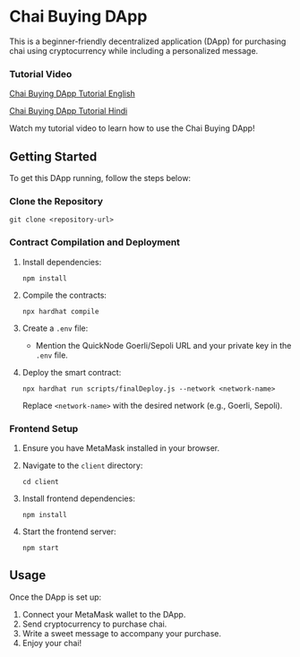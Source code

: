 # Chai Buying DApp

This is a beginner-friendly decentralized application (DApp) for purchasing chai using cryptocurrency while including a personalized message.

### Tutorial Video

[Chai Buying DApp Tutorial English](https://www.youtube.com/watch?v=YourVideoID)

[Chai Buying DApp Tutorial Hindi](https://youtu.be/NxDGHynpA4s?si=Up2pVEUws3KrYSRn)

Watch my tutorial video to learn how to use the Chai Buying DApp!

## Getting Started

To get this DApp running, follow the steps below:

### Clone the Repository

```
git clone <repository-url>
```

### Contract Compilation and Deployment

1. Install dependencies:
   ```
   npm install
   ```

2. Compile the contracts:
   ```
   npx hardhat compile
   ```

3. Create a `.env` file:
   - Mention the QuickNode Goerli/Sepoli URL and your private key in the `.env` file.

4. Deploy the smart contract:
   ```
   npx hardhat run scripts/finalDeploy.js --network <network-name>
   ```
   Replace `<network-name>` with the desired network (e.g., Goerli, Sepoli).

### Frontend Setup

1. Ensure you have MetaMask installed in your browser.

2. Navigate to the `client` directory:
   ```
   cd client
   ```

3. Install frontend dependencies:
   ```
   npm install
   ```

4. Start the frontend server:
   ```
   npm start
   ```

## Usage

Once the DApp is set up:

1. Connect your MetaMask wallet to the DApp.
2. Send cryptocurrency to purchase chai.
3. Write a sweet message to accompany your purchase.
4. Enjoy your chai!
